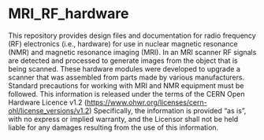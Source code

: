# MRI_RF_hardware
This repository provides design files and documentation for radio frequency (RF) electronics (i.e., hardware) for use in nuclear magnetic resonance (NMR) and magnetic resonance imaging (MRI). In an MRI scanner RF signals are detected and processed to generate images from the object that is being scanned. These hardware modules were developed to upgrade a scanner that was assembled from parts made by various manufacturers. Standard precautions for working with MRI and NMR equipment must be followed.
This information is released under the terms of the CERN Open Hardware Licence v1.2 (https://www.ohwr.org/licenses/cern-ohl/license_versions/v1.2)
Specifically, the information is provided “as is”, with no express or implied warranty, and the Licensor shall not be held liable for any damages resulting from the use of this information.
